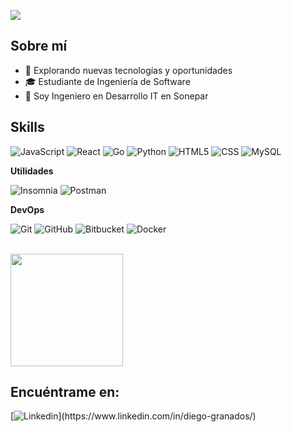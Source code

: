 ![](https://komarev.com/ghpvc/?username=granadosbrand&color=006bed)

## Sobre mí

- 🤔 Explorando nuevas tecnologías y oportunidades
- 🎓 Estudiante de Ingeniería de Software
- 💼 Soy Ingeniero en Desarrollo IT en Sonepar


## Skills



![JavaScript](https://img.shields.io/badge/-JavaScript-333333?style=flat&logo=javascript)
![React](https://img.shields.io/badge/-React-333333?style=flat&logo=react)
![Go](https://img.shields.io/badge/-Go-333333?style=flat&logo=go)
![Python](https://img.shields.io/badge/-Python-333333?style=flat&logo=python)
![HTML5](https://img.shields.io/badge/-HTML5-333333?style=flat&logo=HTML5)
![CSS](https://img.shields.io/badge/-CSS-333333?style=flat&logo=CSS3&logoColor=1572B6)
![MySQL](https://img.shields.io/badge/-MySQL-333333?style=flat&logo=mysql)

**Utilidades**

![Insomnia](https://img.shields.io/badge/-Insomnia-333333?style=flat&logo=insomnia)
![Postman](https://img.shields.io/badge/-Postman-333333?style=flat&logo=postman)

**DevOps**

![Git](https://img.shields.io/badge/-Git-333333?style=flat&logo=git)
![GitHub](https://img.shields.io/badge/-GitHub-333333?style=flat&logo=github)
![Bitbucket](https://img.shields.io/badge/-Bitbucket-333333?style=flat&logo=bitbucket)
![Docker](https://img.shields.io/badge/-Docker-333333?style=flat&logo=docker)


<br/>

<a href="https://github.com/granadosbrand" title="Perfil do Iuri">
  <img height="180em" src="https://github-readme-stats.vercel.app/api?username=granadosbrand&theme=dracula&show_icons=true" />
</a>

## Encuéntrame en:

[![Linkedin](https://img.shields.io/badge/-granadosbrand-blue?style=flat-square&logo=Linkedin&logoColor=white&link=[https://www.linkedin.com/in/diego-granados/](https://www.linkedin.com/in/diego-granados/))](https://www.linkedin.com/in/diego-granados/)

